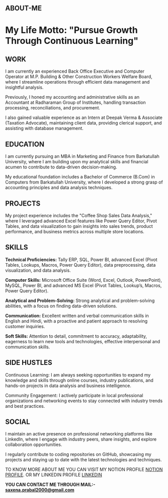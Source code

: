 ## **ABOUT-ME**

# My Life Motto: "Pursue Growth Through Continuous Learning"

## **WORK**

I am currently an experienced Back Office Executive and Computer Operator at M.P. Building & Other Construction Workers Welfare Board, where I streamline operations through efficient data management and insightful analysis.

Previously, I honed my accounting and administrative skills as an Accountant at Radharaman Group of Institutes, handling transaction processing, reconciliations, and procurement.

I also gained valuable experience as an Intern at Deepak Verma & Associate (Taxation Advocate), maintaining client data, providing clerical support, and assisting with database management.

## **EDUCATION**

I am currently pursuing an MBA in Marketing and Finance from Barkatullah University, where I am building upon my analytical skills and financial acumen to contribute to data-driven decision-making.

My educational foundation includes a Bachelor of Commerce (B.Com) in Computers from Barkatullah University, where I developed a strong grasp of accounting principles and data analysis techniques.

## **PROJECTS**

My project experience includes the "Coffee Shop Sales Data Analysis," where I leveraged advanced Excel features like Power Query Editor, Pivot Tables, and data visualization to gain insights into sales trends, product performance, and business metrics across multiple store locations.

## **SKILLS**

**Technical Proficiencies:** Tally ERP, SQL, Power BI, advanced Excel (Pivot Tables, Lookups, Macros, Power Query Editor), data preprocessing, data visualization, and data analysis.

**Computer Skills:** Microsoft Office Suite (Word, Excel, Outlook, PowerPoint), MySQL, Power BI, and advanced MS Excel (Pivot Tables, Lookup’s, Macros, Power Query Editor).

**Analytical and Problem-Solving:** Strong analytical and problem-solving abilities, with a focus on finding data-driven solutions.

**Communication:** Excellent written and verbal communication skills in English and Hindi, with a proactive and patient approach to resolving customer inquiries.

**Soft Skills:** Attention to detail, commitment to accuracy, adaptability, eagerness to learn new tools and technologies, effective interpersonal and communication skills.


## **SIDE HUSTLES**

Continuous Learning: I am always seeking opportunities to expand my knowledge and skills through online courses, industry publications, and hands-on projects in data analysis and business intelligence.

Community Engagement: I actively participate in local professional organizations and networking events to stay connected with industry trends and best practices.

## **SOCIAL**

I maintain an active presence on professional networking platforms like LinkedIn, where I engage with industry peers, share insights, and explore collaboration opportunities.

I regularly contribute to coding repositories on GitHub, showcasing my projects and staying               up to date with the latest technologies and techniques.

TO KNOW MORE ABOUT ME YOU CAN VISIT MY NOTION PROFILE [NOTION PROFILE](https://prabalsaxena.notion.site/1e7c80c1b33048b3870bdced6e13abf6?v=95d272546c034a9080aa52e48035b310&pvs=4).
OR MY LINKEDIN PROFILE [LINKEDIN](https://www.linkedin.com/in/prabalsaxena2000) 

**YOU CAN CONTACT ME THROUGH MAIL:- saxena.prabal2000@gmail.com**

